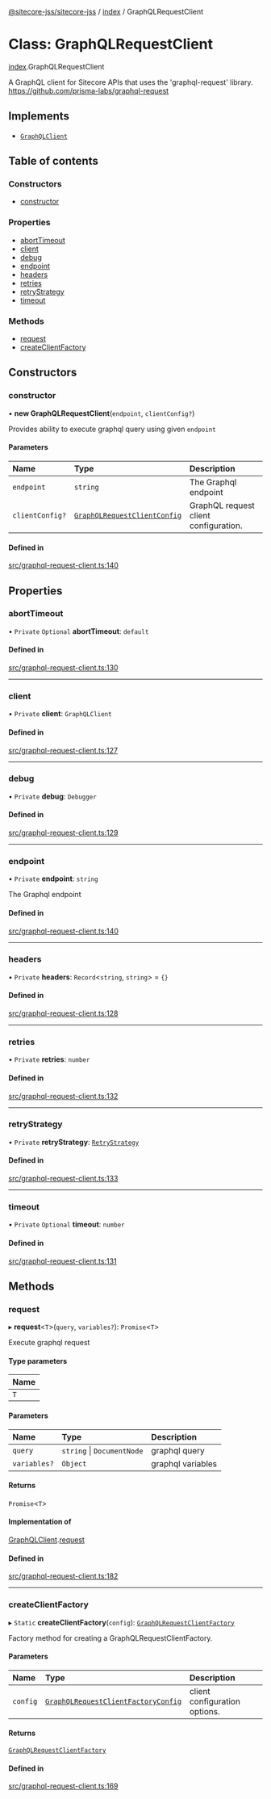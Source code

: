 [@sitecore-jss/sitecore-jss](../README.md) / [index](../modules/index.md) / GraphQLRequestClient

# Class: GraphQLRequestClient

[index](../modules/index.md).GraphQLRequestClient

A GraphQL client for Sitecore APIs that uses the 'graphql-request' library.
https://github.com/prisma-labs/graphql-request

## Implements

- [`GraphQLClient`](../interfaces/index.GraphQLClient.md)

## Table of contents

### Constructors

- [constructor](index.GraphQLRequestClient.md#constructor)

### Properties

- [abortTimeout](index.GraphQLRequestClient.md#aborttimeout)
- [client](index.GraphQLRequestClient.md#client)
- [debug](index.GraphQLRequestClient.md#debug)
- [endpoint](index.GraphQLRequestClient.md#endpoint)
- [headers](index.GraphQLRequestClient.md#headers)
- [retries](index.GraphQLRequestClient.md#retries)
- [retryStrategy](index.GraphQLRequestClient.md#retrystrategy)
- [timeout](index.GraphQLRequestClient.md#timeout)

### Methods

- [request](index.GraphQLRequestClient.md#request)
- [createClientFactory](index.GraphQLRequestClient.md#createclientfactory)

## Constructors

### constructor

• **new GraphQLRequestClient**(`endpoint`, `clientConfig?`)

Provides ability to execute graphql query using given `endpoint`

#### Parameters

| Name | Type | Description |
| :------ | :------ | :------ |
| `endpoint` | `string` | The Graphql endpoint |
| `clientConfig?` | [`GraphQLRequestClientConfig`](../modules/index.md#graphqlrequestclientconfig) | GraphQL request client configuration. |

#### Defined in

[src/graphql-request-client.ts:140](https://github.com/Sitecore/jss/blob/9dbd8a53e/packages/sitecore-jss/src/graphql-request-client.ts#L140)

## Properties

### abortTimeout

• `Private` `Optional` **abortTimeout**: `default`

#### Defined in

[src/graphql-request-client.ts:130](https://github.com/Sitecore/jss/blob/9dbd8a53e/packages/sitecore-jss/src/graphql-request-client.ts#L130)

___

### client

• `Private` **client**: `GraphQLClient`

#### Defined in

[src/graphql-request-client.ts:127](https://github.com/Sitecore/jss/blob/9dbd8a53e/packages/sitecore-jss/src/graphql-request-client.ts#L127)

___

### debug

• `Private` **debug**: `Debugger`

#### Defined in

[src/graphql-request-client.ts:129](https://github.com/Sitecore/jss/blob/9dbd8a53e/packages/sitecore-jss/src/graphql-request-client.ts#L129)

___

### endpoint

• `Private` **endpoint**: `string`

The Graphql endpoint

#### Defined in

[src/graphql-request-client.ts:140](https://github.com/Sitecore/jss/blob/9dbd8a53e/packages/sitecore-jss/src/graphql-request-client.ts#L140)

___

### headers

• `Private` **headers**: `Record`\<`string`, `string`\> = `{}`

#### Defined in

[src/graphql-request-client.ts:128](https://github.com/Sitecore/jss/blob/9dbd8a53e/packages/sitecore-jss/src/graphql-request-client.ts#L128)

___

### retries

• `Private` **retries**: `number`

#### Defined in

[src/graphql-request-client.ts:132](https://github.com/Sitecore/jss/blob/9dbd8a53e/packages/sitecore-jss/src/graphql-request-client.ts#L132)

___

### retryStrategy

• `Private` **retryStrategy**: [`RetryStrategy`](../interfaces/index.RetryStrategy.md)

#### Defined in

[src/graphql-request-client.ts:133](https://github.com/Sitecore/jss/blob/9dbd8a53e/packages/sitecore-jss/src/graphql-request-client.ts#L133)

___

### timeout

• `Private` `Optional` **timeout**: `number`

#### Defined in

[src/graphql-request-client.ts:131](https://github.com/Sitecore/jss/blob/9dbd8a53e/packages/sitecore-jss/src/graphql-request-client.ts#L131)

## Methods

### request

▸ **request**\<`T`\>(`query`, `variables?`): `Promise`\<`T`\>

Execute graphql request

#### Type parameters

| Name |
| :------ |
| `T` |

#### Parameters

| Name | Type | Description |
| :------ | :------ | :------ |
| `query` | `string` \| `DocumentNode` | graphql query |
| `variables?` | `Object` | graphql variables |

#### Returns

`Promise`\<`T`\>

#### Implementation of

[GraphQLClient](../interfaces/index.GraphQLClient.md).[request](../interfaces/index.GraphQLClient.md#request)

#### Defined in

[src/graphql-request-client.ts:182](https://github.com/Sitecore/jss/blob/9dbd8a53e/packages/sitecore-jss/src/graphql-request-client.ts#L182)

___

### createClientFactory

▸ `Static` **createClientFactory**(`config`): [`GraphQLRequestClientFactory`](../modules/index.md#graphqlrequestclientfactory)

Factory method for creating a GraphQLRequestClientFactory.

#### Parameters

| Name | Type | Description |
| :------ | :------ | :------ |
| `config` | [`GraphQLRequestClientFactoryConfig`](../modules/index.md#graphqlrequestclientfactoryconfig) | client configuration options. |

#### Returns

[`GraphQLRequestClientFactory`](../modules/index.md#graphqlrequestclientfactory)

#### Defined in

[src/graphql-request-client.ts:169](https://github.com/Sitecore/jss/blob/9dbd8a53e/packages/sitecore-jss/src/graphql-request-client.ts#L169)
